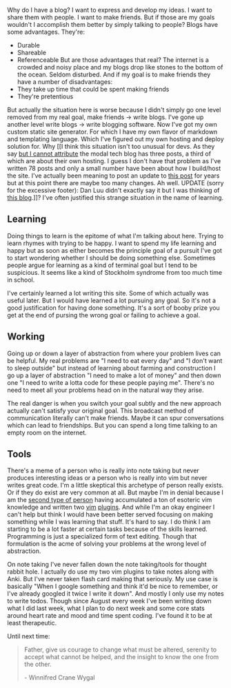 Why do I have a blog? I want to express and develop my ideas. I want to share them with people. I want to make friends. But if those are my goals wouldn't I accomplish them better by simply talking to people? Blogs have some advantages. They're:
- Durable
- Shareable
- Referenceable
But are those advantages that real? The internet is a crowded and noisy place and my blogs drop like stones to the bottom of the ocean. Seldom disturbed. And if my goal is to make friends they have a number of disadvantages:
- They take up time that could be spent making friends
- They're pretentious

But actually the situation here is worse because I didn't simply go one level removed from my real goal, make friends -> write blogs. I've gone up another level write blogs -> write blogging software. Now I've got my own custom static site generator. For which I have my own flavor of markdown and templating language. Which I've figured out my own hosting and deploy solution for. Why [[I think this situation isn't too unusual for devs. As they say [but I cannot attribute](https://twitter.com/ja3k_/status/1614003510143778817?s=20) the modal tech blog has three posts, a third of which are about their own hosting. I guess I don't have that problem as I've written 78 posts and only a small number have been about how I build/host the site. I've actually been meaning to post an update to [this post](https://ja3k.com/blog/su3) for years but at this point there are maybe too many changes. Ah well. UPDATE (sorry for the excessive footer): Dan Luu didn't exactly say it but I was thinking of [this blog](https://danluu.com/writing-non-advice/).]]? I've often justified this strange situation in the name of learning.

## Learning

Doing things to learn is the epitome of what I'm talking about here. Trying to learn rhymes with trying to be happy. I want to spend my life learning and happy but as soon as either becomes the principle goal of a pursuit I've got to start wondering whether I should be doing something else. Sometimes people argue for learning as a kind of terminal goal but I tend to be suspicious. It seems like a kind of Stockholm syndrome from too much time in school.

I've certainly learned a lot writing this site. Some of which actually was useful later. But I would have learned a lot pursuing any goal. So it's not a good justification for having done something. It's a sort of booby prize you get at the end of pursing the wrong goal or failing to achieve a goal.

## Working

Going up or down a layer of abstraction from where your problem lives can be helpful. My real problems are "I need to eat every day" and "I don't want to sleep outside" but instead of learning about farming and construction I go up a layer of abstraction "I need to make a lot of money" and then down one "I need to write a lotta code for these people paying me". There's no need to meet all your problems head on in the natural way they arise.

The real danger is when you switch your goal subtly and the new approach actually can't satisfy your original goal. This broadcast method of communication literally can't make friends. Maybe it can spur conversations which can lead to friendships. But you can spend a long time talking to an empty room on the internet.

## Tools

There's a meme of a person who is really into note taking but never produces interesting ideas or a person who is really into vim but never writes great code. I'm a little skeptical this archetype of person really exists. Or if they do exist are very common at all. But maybe I'm in denial because I am the [second type of person](https://ja3k.com/blog/vimuxsh) having accumulated a ton of esoteric vim knowledge and written two [vim](https://github.com/jakethekoenig/autogit.vim) [plugins](https://ja3k.com/blog/vimoutline). And while I'm an okay engineer I can't help but think I would have been better served focusing on making something while I was learning that stuff. It's hard to say. I do think I am starting to be a lot faster at certain tasks because of the skills learned. Programming is just a specialized form of text editing. Though that formulation is the acme of solving your problems at the wrong level of abstraction.

On note taking I've never fallen down the note taking/tools for thought rabbit hole. I actually do use my two vim plugins to take notes along with Anki. But I've never taken flash card making that seriously. My use case is basically "When I google something and think it'd be nice to remember, or I've already googled it twice I write it down". And mostly I only use my notes to write todos. Though since August every week I've been writing down what I did last week, what I plan to do next week and some core stats around heart rate and mood and time spent coding. I've found it to be at least therapeutic.

Until next time:
<blockquote class="quote epigraph">
<p>Father, give us courage to change what must be altered, serenity to accept what cannot be helped, and the insight to know the one from the other.</p>
<p>- Winnifred Crane Wygal</p></blockquote>

